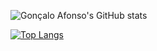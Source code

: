 
 ![Gonçalo Afonso's GitHub stats](https://github-readme-stats.vercel.app/api?username=gafonsoGIT&count_private=true&show_icons=true&theme=chartreuse-dark&include_all_commits=true)
 
 
 [![Top Langs](https://github-readme-stats.vercel.app/api/top-langs/?username=gafonsoGIT&layout=compact&theme=chartreuse-dark)](https://github.com/juliogoncalves147/github-readme-stats)
